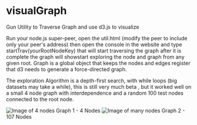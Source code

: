 # visualGraph
Gun Utility to Traverse Graph and use d3.js to visualize

Run your node.js super-peer, open the util.html (modify the peer to include only your peer's address)
then open the console in the website and type startTrav(yourRootNodeKey)
that will start traversing the graph
after it is complete the graph will showstart exploring the node and graph from any given root.
Graph is a global object that keeps the nodes and edges register that d3 needs to generate a force-directed graph.

The exploration Algorithm is a depth-first search, with while loops (big datasets may take a while), this is still very much beta
, but it worked well on a small 4 node graph with interdependence and a random 100 test nodes connected to the root node.

![Image of 4 nodes](https://i.imgur.com/eHxNnof.png) 
Graph 1 - 4 Nodes
![Image of many nodes](https://i.imgur.com/Vap9pQn.png)
Graph 2 - 107 Nodes
